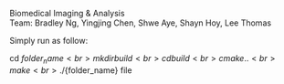 Biomedical Imaging & Analysis<br>
Team: Bradley Ng, Yingjing Chen, Shwe Aye, Shayn Hoy, Lee Thomas

Simply run as follow:<br>

cd ${folder_name}<br>
mkdir build<br>
cd build<br>
cmake ..<br>
make<br>
./${folder_name} file<br>
